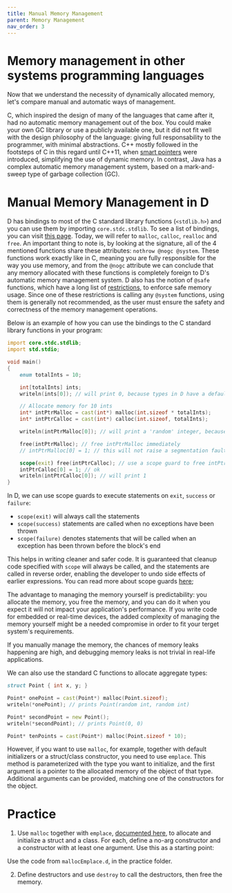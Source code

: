 ```yaml
---
title: Manual Memory Management
parent: Memory Management
nav_order: 3
---
```


# Memory management in other systems programming languages

Now that we understand the necessity of dynamically allocated memory, let's compare manual and automatic ways of management.

C, which inspired the design of many of the languages that came after it, had no automatic memory management out of the box.
You could make your own GC library or use a publicly available one, but it did not fit well with the design philosophy of the language: giving full responsability to the programmer, with minimal abstractions.
C++ mostly followed in the footsteps of C in this regard until C++11, when [smart pointers](https://docs.microsoft.com/en-us/cpp/cpp/smart-pointers-modern-cpp?view=msvc-170) were introduced, simplifying the use of dynamic memory.
In contrast, Java has a complex automatic memory management system, based on a mark-and-sweep type of garbage collection (GC).

# Manual Memory Management in D

D has bindings to most of the C standard library functions (`<stdlib.h>`) and you can use them by importing `core.stdc.stdlib`.
To see a list of bindings, you can visit [this page](https://dlang.org/phobos/core_stdc_stdlib.html).
Today, we will refer to `malloc`, `calloc`, `realloc` and `free`.
An important thing to note is, by looking at the signature, all of the 4 mentioned functions share these attributes: `nothrow @nogc @system`.
These functions work exactly like in C, meaning you are fully responsible for the way you use memory, and from the `@nogc` attribute we can conclude that any memory allocated with these functions is completely foreign to D's automatic memory management system.
D also has the notion of `@safe` functions, which have a long list of [restrictions](https://dlang.org/spec/function.html#safe-functions), to enforce safe memory usage.
Since one of these restrictions is calling any `@system` functions, using them is generally not recommended, as the user must ensure the safety and correctness of the memory management operations.

Below is an example of how you can use the bindings to the C standard library functions in your program:

```d
import core.stdc.stdlib;
import std.stdio;

void main()
{
    enum totalInts = 10;

    int[totalInts] ints;
    writeln(ints[0]); // will print 0, because types in D have a default initializer, called .init, which for type int gives 0

    // Allocate memory for 10 ints
    int* intPtrMalloc = cast(int*) malloc(int.sizeof * totalInts);
    int* intPtrCalloc = cast(int*) calloc(int.sizeof, totalInts);

    writeln(intPtrMalloc[0]); // will print a 'random' integer, because it does not use the D-specific initialization

    free(intPtrMalloc); // free intPtrMalloc immediately
    // intPtrMalloc[0] = 1; // this will not raise a segmentation fault, but it still is an error to reference free'd memory

    scope(exit) free(intPtrCalloc); // use a scope guard to free intPtrCalloc at the end of the function
    intPtrCalloc[0] = 1; // ok
    writeln(intPtrCalloc[0]); // will print 1
}
```

In D, we can use scope guards to execute statements on `exit`, `success` or `failure`:
- `scope(exit)` will always call the statements
- `scope(success)` statements are called when no exceptions have been thrown
- `scope(failure)` denotes statements that will be called when an exception has been thrown before the block's end

This helps in writing cleaner and safer code.
It is guaranteed that cleanup code specified with `scope` will always be called, and the statements are called in reverse order, enabling the developer to undo side effects of earlier expressions.
You can read more about scope guards [here](https://tour.dlang.org/tour/en/gems/scope-guards);

The advantage to managing the memory yourself is predictability: you allocate the memory, you free the memory, and you can do it when you expect it will not impact your application's performance.
If you write code for embedded or real-time devices, the added complexity of managing the memory yourself might be a needed compromise in order to fit your terget system's requirements.

If you manually manage the memory, the chances of memory leaks happening are high, and debugging memory leaks is not trivial in real-life applications.

We can also use the standard C functions to allocate aggregate types: 

```d
struct Point { int x, y; }

Point* onePoint = cast(Point*) malloc(Point.sizeof);
writeln(*onePoint); // prints Point(random int, random int)

Point* secondPoint = new Point();
writeln(*secondPoint); // prints Point(0, 0)

Point* tenPoints = cast(Point*) malloc(Point.sizeof * 10);
```

However, if you want to use `malloc`, for example, together with default initializers or a struct/class constructor, you need to use `emplace`.
This method is parameterized with the type you want to initialize, and the first argument is a pointer to the allocated memory of the object of that type.
Additional arguments can be provided, matching one of the constructors for the object.

# Practice

1. Use `malloc` together with `emplace`, [documented here](https://dlang.org/phobos/core_lifetime.html#.emplace), to allocate and initialize a struct and a class.
For each, define a no-arg constructor and a constructor with at least one argument.
Use this as a starting point:

Use the code from `mallocEmplace.d`, in the practice folder.

2. Define destructors and use `destroy` to call the destructors, then free the memory.